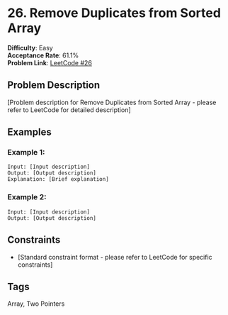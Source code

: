 # 26. Remove Duplicates from Sorted Array

**Difficulty**: Easy  
**Acceptance Rate**: 61.1%  
**Problem Link**: [LeetCode #26](https://leetcode.com/problems/remove-duplicates-from-sorted-array/)

## Problem Description

[Problem description for Remove Duplicates from Sorted Array - please refer to LeetCode for detailed description]

## Examples

### Example 1:
```
Input: [Input description]
Output: [Output description]
Explanation: [Brief explanation]
```

### Example 2:
```
Input: [Input description]
Output: [Output description]
```

## Constraints

- [Standard constraint format - please refer to LeetCode for specific constraints]

## Tags
Array, Two Pointers
